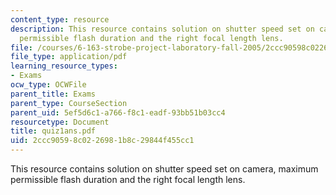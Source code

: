 ```yaml
---
content_type: resource
description: This resource contains solution on shutter speed set on camera, maximum
  permissible flash duration and the right focal length lens.
file: /courses/6-163-strobe-project-laboratory-fall-2005/2ccc90598c0226981b8c29844f455cc1_quiz1ans.pdf
file_type: application/pdf
learning_resource_types:
- Exams
ocw_type: OCWFile
parent_title: Exams
parent_type: CourseSection
parent_uid: 5ef5d6c1-a766-f8c1-eadf-93bb51b03cc4
resourcetype: Document
title: quiz1ans.pdf
uid: 2ccc9059-8c02-2698-1b8c-29844f455cc1
---
```

This resource contains solution on shutter speed set on camera, maximum permissible flash duration and the right focal length lens.